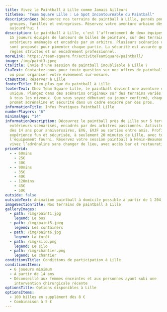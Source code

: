 ```yaml
---
title: Vivez le Paintball à Lille comme Jamais Ailleurs
titleSeo: "Team Square Lille : Le Spot Incontournable du Paintball"
descriptionSeo: Découvrez nos terrains de paintball à Lille, pensés pour les
  groupes, familles et entreprises. Réservez votre aventure urbaine dès
  aujourd'hui !
description: Le paintball à Lille, c'est l'affrontement de deux équipes de 3 à
  15 joueurs équipés de lanceurs de billes de peinture, sur des terrains
  extérieurs aménagés et encadrés par un arbitre. Plusieurs scénarios originaux
  sont proposés pour pimenter chaque partie. La sécurité est assurée grâce à des
  règles strictes et un encadrement professionnel.
moreLink: https://team-square.fr/activiteTeamSquare/paintball/
image: /img/paint3.jpeg
CtaTitle: Envie d'une session de paintball inoubliable à Lille ?
CtaText: Contactez-nous pour toute question sur nos offres de paintball à Lille
  ou pour organiser votre événement sur-mesure.
CtaButton: Réserver à Lille
footerTitle: Bien plus que du paintball à Lille
footerText: Chez Team Square Lille, le paintball devient une aventure urbaine
  unique. Plongez dans des scénarios originaux sur des terrains variés, adaptés
  à tous les niveaux. Que vous soyez débutant ou joueur confirmé, chaque session
  promet adrénaline et sécurité dans un cadre encadré par des pros.
informationTitle: Infos Pratiques Paintball Lille
numberPlayers: "6"
minimalAge: "14"
informationDescription: Découvrez le paintball près de Lille sur 5 terrains
  extérieurs scénarisés, encadrés par des arbitres passionnés. Activité idéale
  dès 14 ans pour anniversaires, EVG, EVJF ou sorties entre amis. Profitez d’une
  expérience fun et sécurisée, à seulement 20 minutes de Lille, avec tout
  l’équipement fourni. Réservez votre session paintball à Hénin-Beaumont et
  vivez l’adrénaline sans changer de lieu, avec accès bar et restauration
priceGrid:
  - - 60mins
    - 25€
    - 30€
  - - 90mins
    - 35€
    - 40€
  - - 120mins
    - 45€
    - 50€
outside: false
outsideText: Animation paintball à domicile possible à partir de 1 204,50€.
imageSectionTitle: Nos terrains de paintball à Lille
galleryImages:
  - path: /img/paint1.jpg
    legend: Le bus
  - path: /img/paint5.jpeg
    legend: Les containers
  - path: /img/paint6.jpg
    legend: La forêt
  - path: /img/silo.png
    legend: Le silo
  - path: /img/chantier.png
    legend: Le chantier
conditionsTitle: Conditions de participation à Lille
conditionsItems:
  - 6 joueurs minimum
  - À partir de 14 ans
  - Déconseillé aux femmes enceintes et aux personnes ayant subi une
    intervention chirurgicale récente
optionsTitle: Options disponibles à Lille
optionsItems:
  - 100 billes en supplément dès 8 €
  - Combinaison à 5 €
---
```

